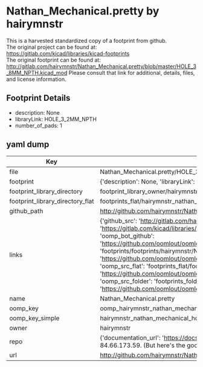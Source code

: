 # Nathan_Mechanical.pretty by hairymnstr  
This is a harvested standardized copy of a footprint from github.  
The original project can be found at:  
https://gitlab.com/kicad/libraries/kicad-footprints  
The original footprint can be found at:
http://gitlab.com/hairymnstr/Nathan_Mechanical.pretty/blob/master/HOLE_3_8MM_NPTH.kicad_mod
Please consult that link for additional, details, files, and license information.  
## Footprint Details
* description: None  
* libraryLink: HOLE_3_2MM_NPTH  
* number_of_pads: 1  
## yaml dump  
| Key | Value |  
| --- | --- |  
| file | Nathan_Mechanical.pretty/HOLE_3_2MM_NPTH.kicad_mod |  
| footprint | {'description': None, 'libraryLink': 'HOLE_3_2MM_NPTH', 'number_of_pads': 1} |  
| footprint_library_directory | footprint_library_owner/hairymnstr_Nathan_Mechanical.pretty |  
| footprint_library_directory_flat | footprints_flat/hairymnstr_nathan_mechanical_hole_3_2mm_npth/working |  
| github_path | http://github.com/hairymnstr/Nathan_Mechanical.pretty/blob/master/HOLE_3_2MM_NPTH.kicad_mod |  
| links | {'github_src': 'http://gitlab.com/hairymnstr/Nathan_Mechanical.pretty/blob/master/HOLE_3_8MM_NPTH.kicad_mod', 'github_src_repo': 'https://gitlab.com/kicad/libraries/kicad-footprints', 'oomp_bot': 'footprints/hairymnstr_nathan_mechanical_hole_3_2mm_npth/working', 'oomp_bot_github': 'https://github.com/oomlout/oomlout_oomp_footprint_bot/tree/main/footprints/hairymnstr_nathan_mechanical_hole_3_2mm_npth/working', 'oomp_doc': 'footprints/footprints/hairymnstr/Nathan_Mechanical/HOLE_3_2MM_NPTH/working/', 'oomp_doc_github': 'https://github.com/oomlout/oomlout_oomp_footprint_doc/tree/main/footprints/footprints/hairymnstr/Nathan_Mechanical/HOLE_3_2MM_NPTH/working', 'oomp_src_flat': 'footprints_flat/footprints_flat/hairymnstr_nathan_mechanical_hole_3_2mm_npth/working', 'oomp_src_flat_github': 'https://github.com/oomlout/oomlout_oomp_footprint_src/tree/main/footprints_flat/hairymnstr_nathan_mechanical_hole_3_2mm_npth/working', 'oomp_src_folder': 'footprints_folder/footprints_folder/hairymnstr/Nathan_Mechanical/HOLE_3_2MM_NPTH/working', 'oomp_src_folder_github': 'https://github.com/oomlout/oomlout_oomp_footprint_src/tree/main/footprints_folder/hairymnstr/Nathan_Mechanical/HOLE_3_2MM_NPTH/working'} |  
| name | Nathan_Mechanical.pretty |  
| oomp_key | oomp_hairymnstr_nathan_mechanical_hole_3_2mm_npth |  
| oomp_key_simple | hairymnstr_nathan_mechanical_hole_3_2mm_npth |  
| owner | hairymnstr |  
| repo | {'documentation_url': 'https://docs.github.com/rest/overview/resources-in-the-rest-api#rate-limiting', 'message': "API rate limit exceeded for 84.66.173.59. (But here's the good news: Authenticated requests get a higher rate limit. Check out the documentation for more details.)"} |  
| url | http://github.com/hairymnstr/Nathan_Mechanical.pretty |  

